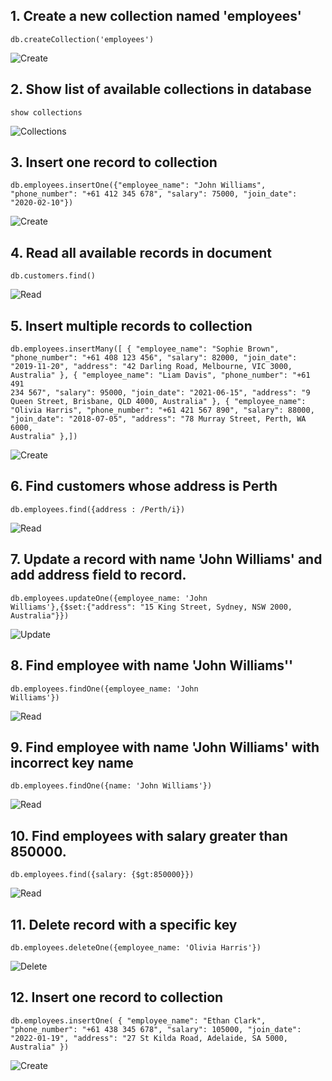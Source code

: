 ## 1. Create a new collection named 'employees'

<code>db.createCollection('employees')</code>

![Create](https://i.postimg.cc/Cxd8pyyZ/Screenshot-2025-02-17-at-2-19-58-pm.png)

## 2. Show list of available collections in database

<code>show collections</code>

![Collections](https://i.postimg.cc/k5btDxgq/Screenshot-2025-02-17-at-2-20-23-pm.png)

## 3. Insert one record to collection

<code>db.employees.insertOne({"employee_name": "John Williams",
"phone_number": "+61 412 345 678",
"salary": 75000,
"join_date": "2020-02-10"})</code>

![Create](https://i.postimg.cc/k4PRSB28/Screenshot-2025-02-17-at-2-23-58-pm.png)

## 4. Read all available records in document

<code>db.customers.find()</code>

![Read](https://i.postimg.cc/L5HqywB8/Screenshot-2025-02-17-at-2-24-23-pm.png)

## 5. Insert multiple records to collection

<code>db.employees.insertMany([ {
"employee_name": "Sophie Brown",
"phone_number": "+61 408 123 456",
"salary": 82000,
"join_date": "2019-11-20",
"address": "42 Darling Road, Melbourne, VIC 3000, Australia"
},
{
"employee_name": "Liam Davis",
"phone_number": "+61 491 234 567",
"salary": 95000,
"join_date": "2021-06-15",
"address": "9 Queen Street, Brisbane, QLD 4000, Australia"
},
{
"employee_name": "Olivia Harris",
"phone_number": "+61 421 567 890",
"salary": 88000,
"join_date": "2018-07-05",
"address": "78 Murray Street, Perth, WA 6000, Australia"
},])</code>

![Create](https://i.postimg.cc/CMNnZMSB/Screenshot-2025-02-17-at-2-32-39-pm.png)

## 6. Find customers whose address is Perth

<code>db.employees.find({address : /Perth/i})</code>

![Read](https://i.postimg.cc/FsHd0tHP/Screenshot-2025-02-17-at-2-46-02-pm.png)

## 7. Update a record with name 'John Williams' and add address field to record.

<code>db.employees.updateOne({employee_name: 'John Williams'},{$set:{"address": "15 King Street, Sydney, NSW 2000, Australia"}})</code>

![Update](https://i.postimg.cc/13g8Yp6w/Screenshot-2025-02-17-at-2-47-58-pm.png)

## 8. Find employee with name 'John Williams''

<code>db.employees.findOne({employee_name: 'John Williams'})</code>

![Read](https://i.postimg.cc/HkfrGV4K/Screenshot-2025-02-17-at-2-49-04-pm.png)

## 9. Find employee with name 'John Williams' with incorrect key name

<code>db.employees.findOne({name: 'John Williams'})</code>

![Read](https://i.postimg.cc/HkfrGV4K/Screenshot-2025-02-17-at-2-49-04-pm.png)

## 10. Find employees with salary greater than 850000.

<code>db.employees.find({salary: {$gt:850000}})</code>

![Read](https://i.postimg.cc/xdMc9n6d/Screenshot-2025-02-17-at-2-50-03-pm.png)

## 11. Delete record with a specific key

<code>db.employees.deleteOne({employee_name: 'Olivia Harris'})
</code>

![Delete](https://i.postimg.cc/d0kGdb4M/Screenshot-2025-02-17-at-2-50-58-pm.png)

## 12. Insert one record to collection

<code>db.employees.insertOne( {
"employee_name": "Ethan Clark",
"phone_number": "+61 438 345 678",
"salary": 105000,
"join_date": "2022-01-19",
"address": "27 St Kilda Road, Adelaide, SA 5000, Australia"
})</code>

![Create](https://i.postimg.cc/y8rFD1hX/Screenshot-2025-02-17-at-2-51-46-pm.png)
